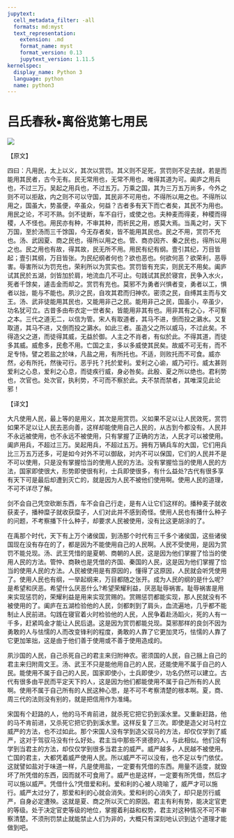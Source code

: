 ```yaml
---
jupytext:
  cell_metadata_filter: -all
  formats: md:myst
  text_representation:
    extension: .md
    format_name: myst
    format_version: 0.13
    jupytext_version: 1.11.5
kernelspec:
  display_name: Python 3
  language: python
  name: python3
---
```

# 吕氏春秋&#8226;离俗览第七用民

![](image/cover.jpg)

【原文】

四曰：凡用民，太上以义，其次以赏罚。其义则不足死，赏罚则不足去就，若是而能用其民者，古今无有。民无常用也，无常不用也，唯得其道为可。阖庐之用兵也，不过三万。吴起之用兵也，不过五万。万乘之国，其为三万五万尚多，今外之则不可以拒敌，内之则不可以守国，其民非不可用也，不得所以用之也。不得所以用之，国虽大，势虽便，卒虽众，何益？古者多有天下而亡者矣，其民不为用也。用民之论，不可不熟。剑不徒断，车不自行，或使之也。夫种麦而得麦，种稷而得稷，人不怪也。用民亦有种，不审其种，而祈民之用，惑莫大焉。当禹之时，天下万国，至於汤而三千馀国，今无存者矣，皆不能用其民也。民之不用，赏罚不充也。汤、武因夏、商之民也，得所以用之也。管、商亦因齐、秦之民也，得所以用之也。民之用也有故，得其故，民无所不用。用民有纪有纲。壹引其纪，万目皆起；壹引其纲，万目皆张。为民纪纲者何也？欲也恶也。何欲何恶？欲荣利，恶辱害。辱害所以为罚充也，荣利所以为赏实也。赏罚皆有充实，则民无不用矣。阖庐试其民於五湖，剑皆加於肩，地流血几不可止。句践试其民於寝宫，民争入水火，死者千馀矣，遽击金而却之。赏罚有充也。莫邪不为勇者兴惧者变，勇者以工，惧者以拙，能与不能也。夙沙之民，自攻其君而归神农。密须之民，自缚其主而与文王。汤、武非徒能用其民也，又能用非己之民。能用非己之民，国虽小，卒虽少，功名犹可立。古昔多由布衣定一世者矣，皆能用非其有也。用非其有之心，不可察之本。三代之道无二，以信为管。宋人有取道者，其马不进，倒而投之鸂水。又复取道，其马不进，又倒而投之鸂水。如此三者。虽造父之所以威马，不过此矣。不得造父之道，而徒得其威，无益於御。人主之不肖者，有似於此。不得其道，而徒多其威。威愈多，民愈不用。亡国之主，多以多威使其民矣。故威不可无有，而不足专恃。譬之若盐之於味，凡盐之用，有所托也。不适，则败托而不可食。威亦然，必有所托，然後可行。恶乎托？托於爱利。爱利之心谕，威乃可行。威太甚则爱利之心息，爱利之心息，而徒疾行威，身必咎矣。此殷、夏之所以绝也。君利势也，次官也。处次官，执利势，不可而不察於此。夫不禁而禁者，其唯深见此论邪！

【译文】

大凡使用人民，最上等的是用义，其次是用赏罚。义如果不足以让人民效死，赏罚如果不足以让人民去恶向善，这样却能使用自己人民的，从古到今都没有。人民并不永远被使用，也不永远不被使用，只有掌握了正确的方法，人民才可以被使用。阖庐用兵，不超过三万。吴起用兵，不超过五万。拥有万辆兵车的大国，它们用兵比三万五万还多，可是如今对外不可以御敌，对内不可以保国，它们的人民并不是不可以使用，只是没有掌握恰当的使用人民的方法。没有掌握恰当的使用人民的方法，国家即使很大，形势即使很有利，士兵即使很多，有什么益处?古代有很多享有天下可是最后却遭到灭亡的，就是因为人民不被他们使用啊。使用人民的道理，不可不详尽了解。

剑不会自己凭空砍断东西，车不会自己行走，是有人让它们这样的。播种麦子就收获麦子，播种糜子就收获糜子，人们对此并不感到奇怪。使用人民也有播什么种子的问题，不考察播下什么种子，却要求人民被使用，没有比这更胡涂的了。

在禹那个时代，天下有上万个诸侯国，到汤那个时代有三千多个诸侯国，这些诸侯国现在没有存在的了，都是因为不能使用自己的人民啊。人民不受使用，是因为赏罚不能兑现。汤、武王凭惜的是夏朝、商朝的人民，这是因为他们掌握了恰当的使用人民的方法。管忡、商鞅也是凭借的齐国、秦国的人民，这是因为他们掌握了恰当的使用人民的方法。人民被使用是有原因的，懂得了这原因，人民就会听凭使用了。使用人民也有纲，一举起纲来，万目都随之张开。成为人民的纲的是什么呢?是希望和厌恶。希望什么厌恶什么?希望荣耀利益，厌恶耻辱祸害。耻辱祸害是用来实现惩罚的，荣耀利益是用来实现赏赐的。赏赐惩罚都能实现，那人民就没有不被使用的了。阖庐在五湖检验他的人民，剑都刺到了肩头，血流遍地，几乎都不能制止人民前进。勾践在寝官着火时检验他的人民，人民争着赴汤蹈火，死的人有一千多，赶紧鸣金才能让人民后退。这是因为赏罚都能兑现。莫邪那样的良剑不因为勇敢的人与怯懦的人而改变锋利的程度，勇敢的人靠了它更加灵巧，怯懦的人靠了它更加笨拙，这是由于他们善于使用或不善于使用造成的。

夙沙国的人民，自己杀死自己的君主来归附神农。密须国的人民，自己捆上自己的君主来归附周文王。汤、武王不只是能他用自己的人民，还能使用不属于自己的人民。能使用不属于自己的人民，国家即使小，士兵即使少，功名仍然可以建立。古代有很多由平民而平定天下的人，这是因为他们都能使用不属于自己所有的人民啊。使用不属于自己所有的人民这种心思，是不可不考察清楚的根本啊。夏，商、周三代的法则没有别的，就是把信用作为准绳。

宋国有个赶路的人，他的马不肯前进，就杀死它把它扔到溪水里。又重新赶路，他的马不肯前进，又杀死它把它扔到溪水里。这样反复了三次。即使是造父对马村立威严的方法，也不过如此。那个宋国人没有学到造父驭马的方法，却仅仅学到了威严，这对于驾驭马没有什么好处。君主当中那些不贤德的人，与此相似。他们没有学到当君主的方法，却仅仅学到很多当君主的威严。威严越多，人民越不被使用。亡国的君主，大都凭着威严使用人民。所以威严不可以没有，也不足以专门依仗。这就譬如盐对于味道一样，凡是使用盐，一定要有凭借的东西。用量不适度，就毁坏了所凭借的东西，因而就不可食用了。威严也是这样，一定要有所凭借，然后才可以施以威严。凭借什么?凭借爱和利。爱和利的心被人晓喻了，威严才可以施行。威严太过分了，那爱和利的心就会消失。爱和利的心消失了，却只是厉行威严，自身必定遭殃。这就是夏、商之所以灭亡的原因。君主有利有势，能决定官吏的等级。处于决定官吏等级的地位，掌握着利益和权势，君主对这种情况不可不审察清楚。不须刑罚禁止就能禁止人们为非的，大概只有深刻地认识到达个道理才能做到吧。




